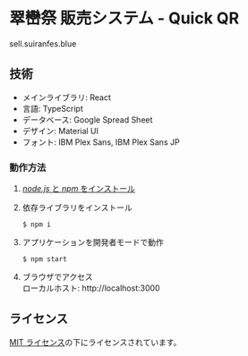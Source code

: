 # 翠巒祭 販売システム - Quick QR
sell.suiranfes.blue

## 技術
- メインライブラリ: React
- 言語: TypeScript
- データベース: Google Spread Sheet
- デザイン: Material UI
- フォント: IBM Plex Sans, IBM Plex Sans JP

### 動作方法
1. [*node.js* と *npm* をインストール](https://nodejs.jp/)

1. 依存ライブラリをインストール
    ```shell
    $ npm i
    ```

1. アプリケーションを開発者モードで動作
    ```shell
    $ npm start
    ```

1. ブラウザでアクセス  
ローカルホスト: http://localhost:3000

## ライセンス
[MIT ライセンス](./LICENSE)の下にライセンスされています。
